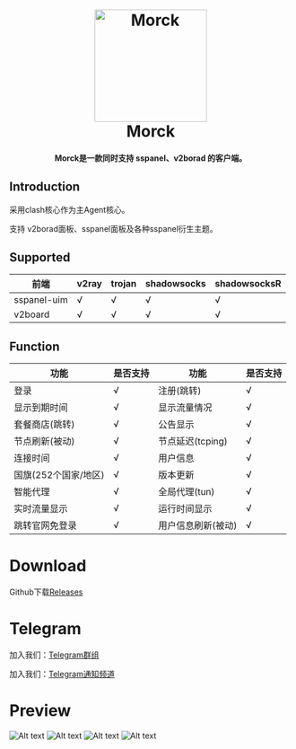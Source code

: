 <h1 align="center">
  <img src="https://github.com/morckclient/morck_client/blob/main/logo.png?raw=true" alt="Morck" width="200">
  <br>Morck<br>
</h1>

<h4 align="center">Morck是一款同时支持 sspanel、v2borad 的客户端。</h4>

## Introduction

采用clash核心作为主Agent核心。

支持 v2borad面板、sspanel面板及各种sspanel衍生主题。


## Supported

|前端              |v2ray              |trojan           |shadowsocks           |shadowsocksR           |
|------------------|------------------|------------------|------------------|------------------|
|sspanel-uim	   |√                 |√                 |√                 |√                 |
|v2board	   |√                 |√                 |√                 |√                 |

## Function

|功能              |是否支持              |功能              |是否支持              |
|------------------|------------------|------------------|------------------|
|登录                 |√                  |注册(跳转)                 |√
|显示到期时间                 |√                  |显示流量情况                 |√
|套餐商店(跳转)                 |√                  |公告显示                 |√
|节点刷新(被动)                 |√                  |节点延迟(tcping)                 |√
|连接时间                 |√                  |用户信息                 |√
|国旗(252个国家/地区)                 |√                  |版本更新                 |√
|智能代理                 |√                  |全局代理(tun)                 |√
|实时流量显示                 |√                  |运行时间显示                 |√
|跳转官网免登录                 |√                  |用户信息刷新(被动)                 |√

# Download
Github下载[Releases](https://github.com/wp0qw/morck_client/releases)

# Telegram

加入我们：[Telegram群组](https://t.me/morckcs)

加入我们：[Telegram通知频道](https://t.me/morckgroup)

# Preview

![Alt text](https://github.com/morckclient/morck_client/blob/main/pic_202102101.PNG)
![Alt text](https://github.com/morckclient/morck_client/blob/main/pic_202102102.PNG)
![Alt text](https://github.com/morckclient/morck_client/blob/main/pic_202102103.PNG)
![Alt text](https://github.com/morckclient/morck_client/blob/main/pic_202102104.PNG)
